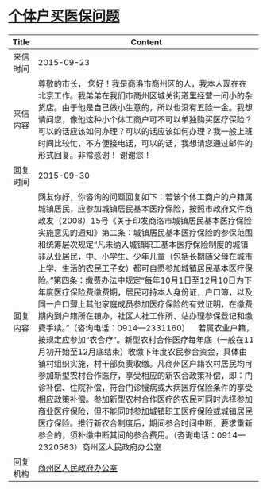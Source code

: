 # <a href="http://www.shangluo.gov.cn/zmhd/ldxxxx.jsp?urltype=leadermail.LeaderMailContentUrl&wbtreeid=1112&leadermailid=3362">个体户买医保问题</a>
| Title |                                                                                                                                                                                                                                                                                                          Content                                                                                                                                                                                                                                                                                                           |
|:-----:|----------------------------------------------------------------------------------------------------------------------------------------------------------------------------------------------------------------------------------------------------------------------------------------------------------------------------------------------------------------------------------------------------------------------------------------------------------------------------------------------------------------------------------------------------------------------------------------------------------------------------|
| 来信时间  | 2015-09-23                                                                                                                                                                                                                                                                                                                                                                                                                                                                                                                                                                                                                 |
| 来信内容  | 尊敬的市长， 您好！我是商洛市商州区的人，我本人现在在北京工作。我弟弟在我们市商州区城关街道里经营一间小的杂货店。由于他是自己做小生意的，所以也没有五险一金。我想请问您，像他这种小个体工商户可不可以单独购买医疗保险？可以的话应该如何办理？可以的话应该如何办理？我一般上班时间比较忙，不方便接电话，可以的话，我想请您通过邮件的形式回复。非常感谢！ 谢谢您！                                                                                                                                                                                                                                                                                                                                                                                                                                          |
| 回复时间  | 2015-09-30                                                                                                                                                                                                                                                                                                                                                                                                                                                                                                                                                                                                                 |
| 回复内容  | 网友你好，你咨询的问题回复如下：若该个体工商户的户籍属城镇居民，应参加城镇居民基本医疗保险，按照市政府文件商政发（2008）15号《关于印发商洛市城镇居民基本医疗保险实施意见的通知》第二条：城镇居民基本医疗保险的参保范围和统筹层次规定“凡未纳入城镇职工基本医疗保险制度的城镇非从业居民，中、小学生、少年儿童（包括长期随父母在城市上学、生活的农民工子女）都可自愿参加城镇居民基本医疗保险。”第四条：缴费办法中规定“每年10月1日至12月10日为下年度医疗保险费缴费期，居民可持本人身份证，户口簿，以及同一户口薄上其他家庭成员参加医疗保险的有效证明，在缴费期内到户籍所在镇办，社区人社工作所、站办理参保登记和缴费手续。”（咨询电话：0914—2331160）    若属农业户籍，按规定应参加“农合疗”。新型农村合作医疗每年底（一般在11月初开始至12月底结束）收缴下年度农民参合资金，具体由镇村组织实施，村干部负责收缴。凡商州区户籍农村居民均可参加新型农村合作医疗，享受相应的新农合政策补偿，即：门诊补偿、住院补偿，符合门诊慢病或大病医疗保险条件的享受相应政策补偿。参加新型农村合作医疗的农民可同时选择参加商业医疗保险，但不能同时参加城镇职工医疗保险或城镇居民医疗保险。推行新农合制度后，期间参合时间中断，要求重新参合的，须补缴中断其间的参合费用。（咨询电话：0914—2320583）商州区人民政府办公室 |
| 回复机构  | <a href="../../categories/agencies/商州区人民政府办公室.md">商州区人民政府办公室</a>                                                                                                                                                                                                                                                                                                                                                                                                                                                                                                                                                             |
